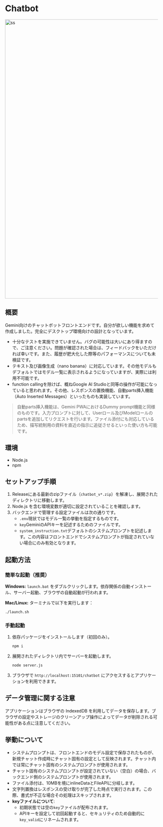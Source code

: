 # Chatbot

<img width="1918" height="917" alt="ss" src="https://github.com/user-attachments/assets/1efce700-8e3b-4320-92f3-d4c716aac420" />

## 概要
Gemini向けのチャットボットフロントエンドです。自分が欲しい機能を求めて作成しました。完全にデスクトップ環境向けの設計となっています。
* 十分なテストを実施できていません。バグの可能性は大いにあり得ますので、ご注意ください。問題が確認された場合は、フィードバックをいただければ幸いです。また、履歴が肥大化した際等のパフォーマンスについても未検証です。
* テキスト及び画像生成（nano banana）に対応しています。その他モデルもデフォルトではモデル一覧に表示されるようになっていますが、実際には利用不可能です。
* function callingを除けば、概ねGoogle AI Studioと同等の操作が可能になっていると思われます。その他、レスポンスの置換機能、自動parts挿入機能（Auto Inserted Messages）といったものも実装しています。
> 自動parts挿入機能は、Gemini PWAにおけるDummy prompt機能と同様のものです。入力プロンプトに対して、Userロール及びModelロールのpartsを追加してリクエストを行います。ファイル添付にも対応しているため、描写統制用の資料を直近の指示に追従させるといった使い方も可能です。

## 環境
- Node.js
- npm

## セットアップ手順
1. Releaseにある最新のzipファイル（`chatbot_v*.zip`）を解凍し、展開されたディレクトリに移動します。
2. Node.js を含む環境変数が適切に設定されていることを確認します。
3. バックエンドで管理する設定ファイルは次の通りです。
   - `.env`現状ではモデル一覧の挙動を指定するものです。
   - `key`GeminiのAPIキーを記述するためのファイルです。
   - `system_instruction.txt`デフォルトのシステムプロンプトを記述します。この内容はフロントエンドでシステムプロンプトが指定されていない場合にのみ有効となります。

## 起動方法

### 簡単な起動（推奨）
**Windows:**
`launch.bat` をダブルクリックします。依存関係の自動インストール、サーバー起動、ブラウザの自動起動が行われます。

**Mac/Linux:**
ターミナルで以下を実行します：
```bash
./launch.sh
```

### 手動起動
1. 依存パッケージをインストールします（初回のみ）。
   ```bash
   npm i
   ```
2. 展開されたディレクトリ内でサーバーを起動します。
   ```bash
   node server.js
   ```
3. ブラウザで `http://localhost:15101/chatbot` にアクセスするとアプリケーションを利用できます。

## データ管理に関する注意
アプリケーションはブラウザの IndexedDB を利用してデータを保存します。ブラウザの設定やストレージのクリーンアップ操作によってデータが削除される可能性がある点に注意してください。

## 挙動について
* システムプロンプトは、フロントエンドのモデル設定で保存されたものが、新規チャット作成時にチャット固有の設定として反映されます。チャット内では常にチャット固有のシステムプロンプトが使用されます。
* チャット固有のシステムプロンプトが設定されていない（空白）の場合、バックエンド側のシステムプロンプトが使用されます。
* ファイル添付は、10MBを境にinlineDataとFileAPIに分岐します。
* 文字列置換はレスポンスの受け取りが完了した時点で実行されます。この際、書式が不正な場合その処理はスキップされます。
* **keyファイルについて**:
  - 初期状態では空の`key`ファイルが配布されます。
  - APIキーを設定して初回起動すると、セキュリティのため自動的に`key_valid`にリネームされます。

